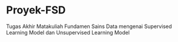 # Proyek-FSD
Tugas Akhir Matakuliah Fundamen Sains Data mengenai Supervised Learning Model dan Unsupervised Learning Model 
